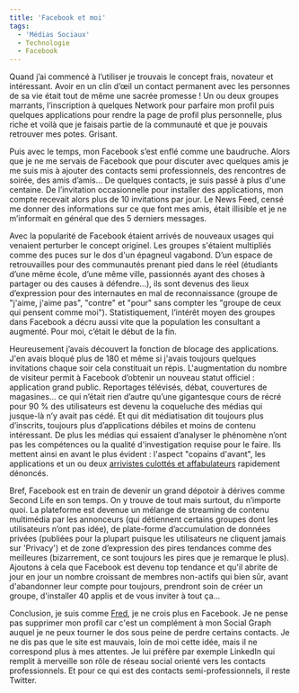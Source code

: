 ```yaml
---
title: 'Facebook et moi'
tags:
  - 'Médias Sociaux'
  - Technologie
  - Facebook
---
```


Quand j&#8217;ai commenc&#233; &#224; l&#8217;utiliser je trouvais le concept
frais, novateur et int&#233;ressant. Avoir en un clin d&#8217;&#339;il un
contact permanent avec les personnes de sa vie &#233;tait tout de m&#234;me une
sacr&#233;e promesse&nbsp;! Un ou deux groupes marrants, l&#8217;inscription
&#224; quelques Network pour parfaire mon profil puis quelques applications pour
rendre la page de profil plus personnelle, plus riche et voil&#224; que je
faisais partie de la communaut&#233; et que je pouvais retrouver mes potes.
Grisant. </p>

Puis avec le temps, mon Facebook s&#8217;est enfl&#233; comme une baudruche.
Alors que je ne me servais de Facebook que pour discuter avec quelques amis je
me suis mis &#224; ajouter des contacts semi professionnels, des rencontres de
soir&#233;e, des amis d&#8217;amis… De quelques contacts, je suis pass&#233;
&#224; plus d'une centaine. De l&#8217;invitation occasionnelle pour installer
des applications, mon compte recevait alors plus de 10 invitations par jour. Le
News Feed, cens&#233; me donner des informations sur ce que font mes amis,
&#233;tait illisible et je ne m&#8217;informait en g&#233;n&#233;ral que des 5
derniers messages.

Avec la popularit&#233; de Facebook &#233;taient arriv&#233;s de nouveaux usages
qui venaient perturber le concept originel. Les groupes s'&#233;taient
multipli&#233;s comme des puces sur le dos d'un &#233;pagneul vagabond.
D&#8217;un espace de retrouvailles pour des communaut&#233;s prenant pied dans
le r&#233;el (&#233;tudiants d&#8217;une m&#234;me &#233;cole, d&#8217;une
m&#234;me ville, passionn&#233;s ayant des choses &#224; partager ou des causes
&#224; d&#233;fendre…), ils sont devenus des lieux d&#8217;expression pour des
internautes en mal de reconnaissance (groupe de &quot;j'aime, j'aime pas&quot;,
&quot;contre&quot; et &quot;pour&quot; sans compter les &quot;groupe de ceux qui
pensent comme moi&quot;). Statistiquement, l&#8217;int&#233;r&#234;t moyen des
groupes dans Facebook a d&#233;cru aussi vite que la population les consultant a
augment&#233;. Pour moi, c&#8217;&#233;tait le d&#233;but de la fin.

Heureusement j&#8217;avais d&#233;couvert la fonction de blocage des
applications. J'en avais bloqu&#233; plus de 180 et m&#234;me si j'avais
toujours quelques invitations chaque soir cela constituait un r&#233;pis.
L'augmentation du nombre de visiteur permit &#224; Facebook d&#8217;obtenir un
nouveau statut officiel&nbsp;: application grand public. Reportages
t&#233;l&#233;vis&#233;s, d&#233;bat, couvertures de magasines… ce qui
n&#8217;&#233;tait rien d&#8217;autre qu&#8217;une gigantesque cours de
r&#233;cr&#233; pour 90 % des utilisateurs est devenu la coqueluche des
m&#233;dias qui jusque-l&#224; n&#8217;y avait pas c&#233;d&#233;. Et qui dit
m&#233;diatisation dit toujours plus d&#8217;inscrits, toujours plus
d&#8217;applications d&#233;biles et moins de contenu int&#233;ressant. De plus
les m&#233;dias qui essaient d&#8217;analyser le ph&#233;nom&#232;ne n&#8217;ont
pas les comp&#233;tences ou la qualit&#233; d'investigation requise pour le
faire. Ils mettent ainsi en avant le plus &#233;vident&nbsp;: l'aspect
&quot;copains d'avant&quot;, les applications et un ou deux
[arrivistes culott&#233;s et affabulateurs](http://www.zdnet.fr/actualites/reseau-social-un-president-fantoche-pour-facebook-39377023.htm)
rapidement d&#233;nonc&#233;s.

Bref, Facebook est en train de devenir un grand d&#233;potoir &#224;
d&#233;rives comme Second Life en son temps. On y trouve de tout mais surtout,
du n&#8217;importe quoi. La plateforme est devenue un m&#233;lange de streaming
de contenu multim&#233;dia par les annonceurs (qui d&#233;tiennent certains
groupes dont les utilisateurs n&#8217;ont pas id&#233;e), de plate-forme
d&#8217;accumulation de donn&#233;es priv&#233;es (publi&#233;es pour la plupart
puisque les utilisateurs ne cliquent jamais sur 'Privacy') et de zone
d&#8217;expression des pires tendances comme des meilleures (bizarrement, ce
sont toujours les pires que je remarque le plus). Ajoutons &#224; cela que
Facebook est devenu top tendance et qu'il abrite de jour en jour un nombre
croissant de membres non-actifs qui bien s&#251;r, avant d'abandonner leur
compte pour toujours, prendront soin de cr&#233;er un groupe, d'installer 40
applis et de vous inviter &#224; tout &#231;a…

Conclusion, je suis comme
[Fred](http://www.fredcavazza.net/2007/11/14/pourquoi-je-ne-crois-plus-en-facebook/),
je ne crois plus en Facebook. Je ne pense pas supprimer mon profil car c'est un
compl&#233;ment &#224; mon Social Graph auquel je ne peux tourner le dos sous
peine de perdre certains contacts. Je ne dis pas que le site est mauvais, loin
de moi cette id&#233;e, mais il ne correspond plus &#224; mes attentes. Je lui
pr&#233;f&#232;re par exemple LinkedIn qui remplit &#224; merveille son
r&#244;le de r&#233;seau social orient&#233; vers les contacts professionnels.
Et pour ce qui est des contacts semi-professionnels, il reste Twitter.
